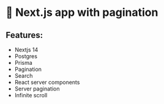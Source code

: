 # :boar: Next.js app with pagination

## Features:

- Nextjs 14
- Postgres
- Prisma
- Pagination
- Search
- React server components
- Server pagination
- Infinite scroll